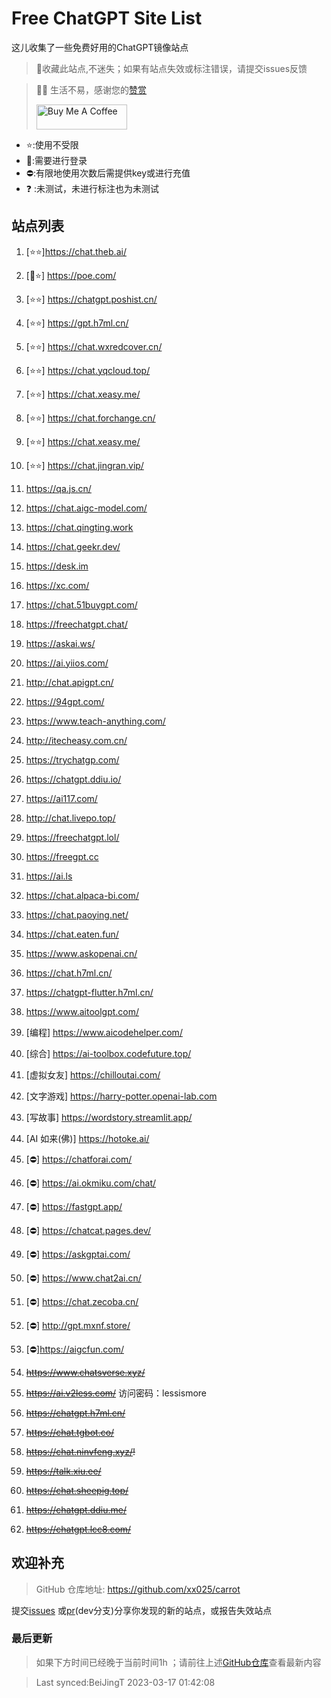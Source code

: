 # Free ChatGPT Site List

这儿收集了一些免费好用的ChatGPT镜像站点
> 🤭收藏此站点,不迷失；如果有站点失效或标注错误，请提交issues反馈

> 🧡🧡 生活不易，感谢您的[赞赏](https://xx025.github.io/pages/zs/)
>
><a href="https://xx025.github.io/pages/zs/" target="_blank"><img src="https://cdn.buymeacoffee.com/buttons/v2/default-blue.png" alt="Buy Me A Coffee" style="height: 40px !important;width: 145px !important;" ></a>

- ⭐:使用不受限
- 🔑:需要进行登录
- ⛔:有限地使用次数后需提供key或进行充值
- ❓ :未测试，未进行标注也为未测试

## 站点列表

1. [⭐⭐]https://chat.theb.ai/

2. [🔑⭐] https://poe.com/

3. [⭐⭐] https://chatgpt.poshist.cn/

4. [⭐⭐] https://gpt.h7ml.cn/

5. [⭐⭐] https://chat.wxredcover.cn/

6. [⭐⭐] https://chat.yqcloud.top/

7. [⭐⭐] https://chat.xeasy.me/

8. [⭐⭐] https://chat.forchange.cn/

9. [⭐⭐] https://chat.xeasy.me/

10. [⭐⭐] https://chat.jingran.vip/

11. https://qa.js.cn/

12. https://chat.aigc-model.com/

13. https://chat.qingting.work

14. https://chat.geekr.dev/

15. https://desk.im

16. https://xc.com/

17. https://chat.51buygpt.com/

18. https://freechatgpt.chat/

19. https://askai.ws/

20. https://ai.yiios.com/

21. http://chat.apigpt.cn/

22. https://94gpt.com/

23. https://www.teach-anything.com/

24. http://itecheasy.com.cn/

25. https://trychatgp.com/

26. https://chatgpt.ddiu.io/

27. https://ai117.com/

28. http://chat.livepo.top/

29. https://freechatgpt.lol/

30. https://freegpt.cc

31. https://ai.ls

32. https://chat.alpaca-bi.com/

33. https://chat.paoying.net/

34. https://chat.eaten.fun/

35. https://www.askopenai.cn/

36. https://chat.h7ml.cn/

37. https://chatgpt-flutter.h7ml.cn/

38. https://www.aitoolgpt.com/

39. [编程] https://www.aicodehelper.com/

40. [综合] https://ai-toolbox.codefuture.top/

41. [虚拟女友] https://chilloutai.com/

42. [文字游戏] https://harry-potter.openai-lab.com

43. [写故事] https://wordstory.streamlit.app/

44. [AI 如来(佛)] https://hotoke.ai/

45. [⛔] https://chatforai.com/

46. [⛔] https://ai.okmiku.com/chat/

47. [⛔] https://fastgpt.app/

48. [⛔] https://chatcat.pages.dev/

49. [⛔] https://askgptai.com/

50. [⛔] https://www.chat2ai.cn/

51. [⛔] https://chat.zecoba.cn/

52. [⛔] http://gpt.mxnf.store/

53. [⛔]https://aigcfun.com/

54. ~~https://www.chatsverse.xyz/~~

55. ~~https://ai.v2less.com/~~ 访问密码：lessismore

56. ~~https://chatgpt.h7ml.cn/~~

57. ~~https://chat.tgbot.co/~~

58. ~~https://chat.ninvfeng.xyz/!~~

59. ~~https://talk.xiu.ee/~~

60. ~~https://chat.sheepig.top/~~

61. ~~https://chatgpt.ddiu.me/~~

62. ~~https://chatgpt.lcc8.com/~~

## 欢迎补充

> GitHub 仓库地址: https://github.com/xx025/carrot

提交[issues](https://github.com/xx025/carrot/issues)
或[pr](https://github.com/xx025/carrot/blob/dev/develop.md#向dev分支提交更改)(dev分支)分享你发现的新的站点，或报告失效站点

### 最后更新

> 如果下方时间已经晚于当前时间1h ；请前往上述[GitHub仓库](https://github.com/xx025/carrot)查看最新内容
> 

>Last synced:BeiJingT 2023-03-17 01:42:08
